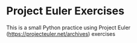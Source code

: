 # Project Euler Exercises

This is a small Python practice using Project Euler (https://projecteuler.net/archives) exercises
